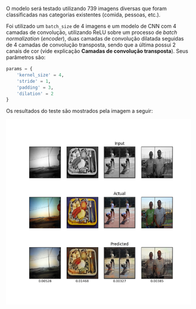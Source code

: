 O modelo será testado utilizando 739 imagens diversas que foram classificadas nas categorias existentes (comida, pessoas, etc.).

Foi utilizado um `batch_size` de 4 imagens e um modelo de CNN com 4 camadas de convolução, utilizando ReLU sobre um processo de *batch normalization* (*encoder*), duas camadas de convolução dilatada seguidas de 4 camadas de convolução transposta, sendo que a última possui 2 canais de cor (vide explicação **Camadas de convolução transposta**). Seus parâmetros são:

```py
params = {
    'kernel_size' = 4,
    'stride' = 1, 
    'padding' = 3, 
    'dilation' = 2
}
```

Os resultados do teste são mostrados pela imagem a seguir:

![Resultados do teste](./img/output_ecnn_advanced_5000_0.png)